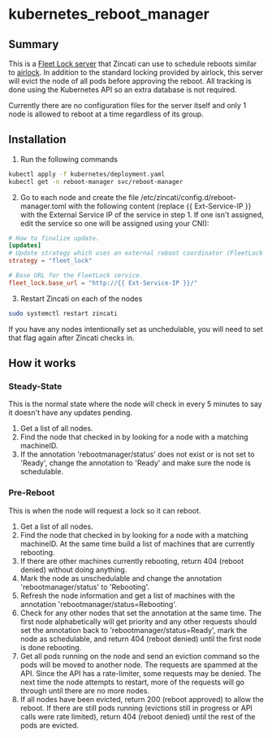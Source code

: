 # kubernetes_reboot_manager
## Summary
This is a [Fleet Lock server](https://github.com/coreos/zincati/blob/master/docs/images/zincati-fleetlock.png) that Zincati can use to schedule reboots similar to [airlock](https://github.com/coreos/airlock). In addition to the standard locking provided by airlock, this server will evict the node of all pods before approving the reboot. All tracking is done using the Kubernetes API so an extra database is not required.

Currently there are no configuration files for the server itself and only 1 node is allowed to reboot at a time regardless of its group.
 
## Installation
1. Run the following commands
```bash
kubectl apply -f kubernetes/deployment.yaml
kubectl get -n reboot-manager svc/reboot-manager
```
2. Go to each node and create the file /etc/zincati/config.d/reboot-manager.toml with the following content (replace {{ Ext-Service-IP }} with the External Service IP of the service in step 1. If one isn't assigned, edit the service so one will be assigned using your CNI):
```toml
# How to finalize update.
[updates]
# Update strategy which uses an external reboot coordinator (FleetLock protocol).
strategy = "fleet_lock"

# Base URL for the FleetLock service.
fleet_lock.base_url = "http://{{ Ext-Service-IP }}/"
```
3. Restart Zincati on each of the nodes
```bash
sudo systemctl restart zincati
```
If you have any nodes intentionally set as unchedulable, you will need to set that flag again after Zincati checks in.

## How it works
### Steady-State
This is the normal state where the node will check in every 5 minutes to say it doesn't have any updates pending.
1. Get a list of all nodes.
1. Find the node that checked in by looking for a node with a matching machineID.
1. If the annotation 'rebootmanager/status' does not exist or is not set to 'Ready', change the annotation to 'Ready' and make sure the node is schedulable.

### Pre-Reboot
This is when the node will request a lock so it can reboot.
1. Get a list of all nodes.
1. Find the node that checked in by looking for a node with a matching machineID. At the same time build a list of machines that are currently rebooting.
1. If there are other machines currently rebooting, return 404 (reboot denied) without doing anything.
1. Mark the node as unschedulable and change the annotation 'rebootmanager/status' to 'Rebooting'.
1. Refresh the node information and get a list of machines with the annotation 'rebootmanager/status=Rebooting'.
1. Check for any other nodes that set the annotation at the same time. The first node alphabetically will get priority and any other requests should set the annotation back to 'rebootmanager/status=Ready', mark the node as schedulable, and return 404 (reboot denied) until the first node is done rebooting.
1. Get all pods running on the node and send an eviction command so the pods will be moved to another node. The requests are spammed at the API. Since the API has a rate-limiter, some requests may be denied. The next time the node attempts to restart, more of the requests will go through until there are no more nodes.
1. If all nodes have been evicted, return 200 (reboot approved) to allow the reboot. If there are still pods running (evictions still in progress or API calls were rate limited), return 404 (reboot denied) until the rest of the pods are evicted.
